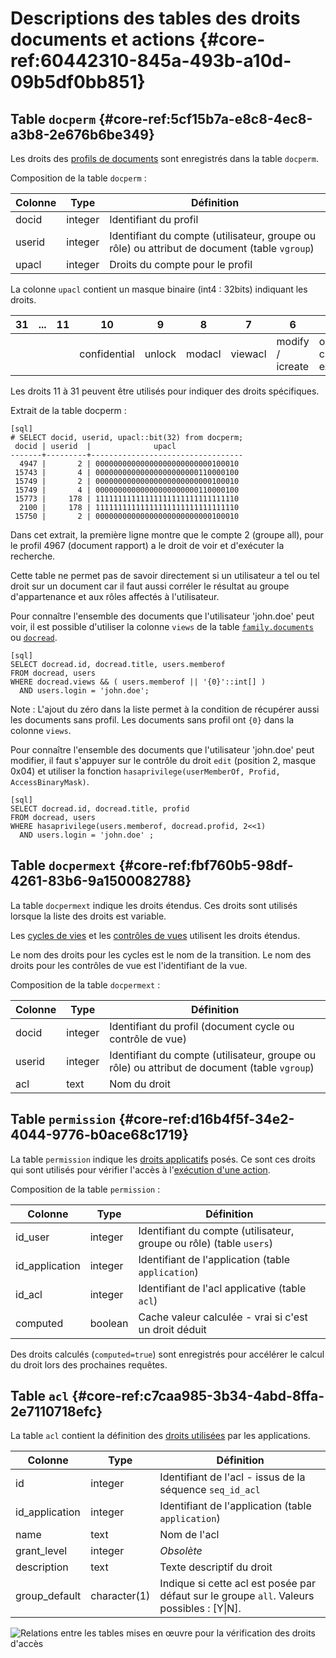 # Descriptions des tables des droits documents et actions {#core-ref:60442310-845a-493b-a10d-09b5df0bb851}

## Table `docperm` {#core-ref:5cf15b7a-e8c8-4ec8-a3b8-2e676b6be349}

Les droits des [profils de documents][docprof] sont enregistrés dans la table
`docperm`.

Composition de la table `docperm` :

| Colonne |   Type  |                                          Définition                                          |
| ------- | ------- | -------------------------------------------------------------------------------------------- |
| docid   | integer | Identifiant du profil                                                                        |
| userid  | integer | Identifiant du compte (utilisateur, groupe ou rôle) ou attribut de document (table `vgroup`) |
| upacl   | integer | Droits du compte pour le profil                                                              |


La colonne `upacl` contient un masque binaire (int4 : 32bits) indiquant les
droits.


 |  31 | ... |  11 |      10      |   9    |   8    |    7    |        6         |            5            |  4   |   3    |  2   |  1   |  0  |
 | --- | --- | --- | ------------ | ------ | ------ | ------- | ---------------- | ----------------------- | ---- | ------ | ---- | ---- | --- |
 |     |     |     | confidential | unlock | modacl | viewacl | modify / icreate | open / create / execute | send | delete | edit | view |     |


Les droits 11 à 31 peuvent être utilisés pour indiquer des droits spécifiques.

Extrait de la table docperm :

    [sql]
    # SELECT docid, userid, upacl::bit(32) from docperm;
     docid | userid  |              upacl               
    -------+---------+----------------------------------
      4947 |       2 | 00000000000000000000000000100010
     15743 |       4 | 00000000000000000000000110000100
     15749 |       2 | 00000000000000000000000000100010
     15749 |       4 | 00000000000000000000000110000100
     15773 |     178 | 11111111111111111111111111111110
      2100 |     178 | 11111111111111111111111111111110
     15750 |       2 | 00000000000000000000000000100010


Dans cet extrait, la première ligne montre que le compte 2 (groupe all), pour le
profil 4967 (document rapport) a le droit de voir et d'exécuter la recherche.


Cette table ne permet pas de savoir directement si un utilisateur a tel ou tel
droit sur un document car il faut aussi corréler le résultat au groupe
d'appartenance et aux rôles affectés à l'utilisateur.

Pour connaître l'ensemble des documents que l'utilisateur 'john.doe' peut voir,
il est possible d'utiliser la colonne `views` de la table
[`family.documents`][dbdoc] ou [`docread`][docread].

    [sql]
    SELECT docread.id, docread.title, users.memberof  
    FROM docread, users 
    WHERE docread.views && ( users.memberof || '{0}'::int[] ) 
      AND users.login = 'john.doe';

Note : L'ajout du zéro dans la liste permet à la condition de récupérer aussi
les documents sans profil. Les documents sans profil ont `{0}` dans la colonne
`views`.

Pour connaître l'ensemble des documents que l'utilisateur 'john.doe' peut
modifier, il faut s'appuyer sur le contrôle du droit `edit` (position 2, masque 0x04) et
utiliser la fonction `hasaprivilege(userMemberOf, Profid, AccessBinaryMask)`.

    [sql]
    SELECT docread.id, docread.title, profid  
    FROM docread, users 
    WHERE hasaprivilege(users.memberof, docread.profid, 2<<1) 
      AND users.login = 'john.doe' ;



## Table `docpermext` {#core-ref:fbf760b5-98df-4261-83b6-9a1500082788}

La table `docpermext` indique les droits étendus. Ces droits sont utilisés
lorsque la liste des droits est variable.

Les [cycles de vies][wprof] et les [contrôles de vues][cvprof] utilisent les
droits étendus.

Le nom des droits pour les cycles est le nom de la transition. Le nom des droits
pour les contrôles de vue est l'identifiant de la vue.

Composition de la table `docpermext` :

| Colonne |   Type  |                                          Définition                                          |
| ------- | ------- | -------------------------------------------------------------------------------------------- |
| docid   | integer | Identifiant du profil (document cycle ou contrôle de vue)                                    |
| userid  | integer | Identifiant du compte (utilisateur, groupe ou rôle) ou attribut de document (table `vgroup`) |
| acl     | text    | Nom du droit                                                                                 |

## Table `permission` {#core-ref:d16b4f5f-34e2-4044-9776-b0ace68c1719}

La table `permission` indique les [droits applicatifs][acls] posés. Ce sont ces
droits qui sont utilisés pour vérifier l'accès à l'[exécution d'une
action][exeaction].

Composition de la table `permission` :

|    Colonne     |   Type  |                              Définition                             |
| -------------- | ------- | ------------------------------------------------------------------- |
| id_user        | integer | Identifiant du compte (utilisateur, groupe ou rôle) (table `users`) |
| id_application | integer | Identifiant de l'application (table `application`)                  |
| id_acl         | integer | Identifiant de l'acl applicative (table `acl`)                      |
| computed       | boolean | Cache valeur calculée - vrai si c'est un droit déduit               |

Des droits calculés (`computed=true`) sont enregistrés pour accélérer le
calcul du droit lors des prochaines requêtes.

## Table `acl` {#core-ref:c7caa985-3b34-4abd-8ffa-2e7110718efc}

La table `acl` contient la définition des [droits utilisées][acls] par les
applications.

|    Colonne     |     Type     |                                           Définition                                           |
| -------------- | ------------ | ---------------------------------------------------------------------------------------------- |
| id             | integer      | Identifiant de l'acl - issus de la séquence `seq_id_acl`                                       |
| id_application | integer      | Identifiant de l'application (table `application`)                                             |
| name           | text         | Nom de l'acl                                                                                   |
| grant_level    | integer      | *Obsolète*                                                                                     |
| description    | text         | Texte descriptif du droit                                                                      |
| group_default  | character(1) | Indique si cette acl est posée par défaut sur le groupe `all`. Valeurs possibles : [Y&#124;N]. |


![ Relations entre les tables mises en œuvre pour la vérification des droits d'accès ](advanced/dbprofils.png)

<!-- links -->
[docprof]:          #core-ref:f1575705-10e8-4bf2-83b3-4c0b5bfb77cf
[cvprof]:           #core-ref:65603797-5d8a-4a0d-954a-2dc69b5af11e "Profil de contrôle de vue"
[wprof]:            #core-ref:e0d99925-df0d-4d51-8ebc-d44c4dd03873 "Profil de cycle de vie"
[docread]:          #core-ref:378a7ed5-2703-4167-a980-c84bc29f8c56 "Table docread"
[dbdoc]:            #core-ref:d4b8d8ce-6f7a-4c1c-a5c4-f1adfcb74864 "Table doc"
[acls]:             #core-ref:a98b72ea-c063-4907-abc4-e5171ab55e59 "Les droits applicatifs"
[exeaction]:        #core-ref:14b2cf06-da86-46be-832e-942e842c9552 "Exécuter une action"